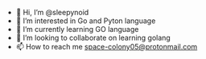 - 👋 Hi, I’m @sleepynoid
- 👀 I’m interested in Go and Pyton language
- 🌱 I’m currently learning GO language
- 💞️ I’m looking to collaborate on learning golang
- 📫 How to reach me space-colony05@protonmail.com

<!---
sleepynoid/sleepynoid is a ✨ special ✨ repository because its `README.md` (this file) appears on your GitHub profile.
You can click the Preview link to take a look at your changes.
--->
